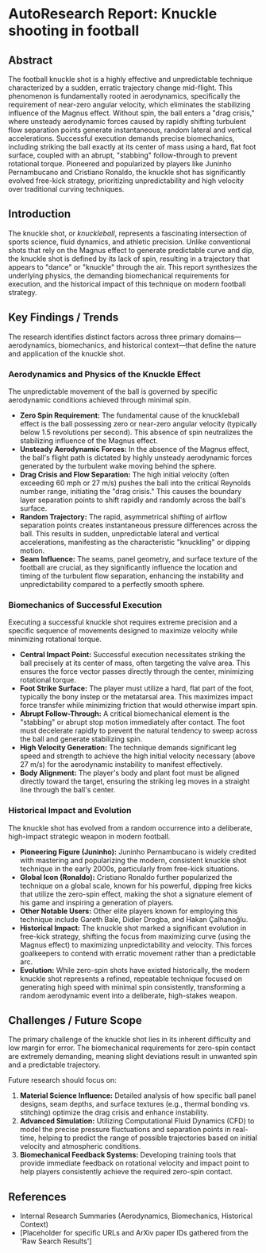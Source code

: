 # AutoResearch Report: Knuckle shooting in football

## Abstract

The football knuckle shot is a highly effective and unpredictable technique characterized by a sudden, erratic trajectory change mid-flight. This phenomenon is fundamentally rooted in aerodynamics, specifically the requirement of near-zero angular velocity, which eliminates the stabilizing influence of the Magnus effect. Without spin, the ball enters a "drag crisis," where unsteady aerodynamic forces caused by rapidly shifting turbulent flow separation points generate instantaneous, random lateral and vertical accelerations. Successful execution demands precise biomechanics, including striking the ball exactly at its center of mass using a hard, flat foot surface, coupled with an abrupt, "stabbing" follow-through to prevent rotational torque. Pioneered and popularized by players like Juninho Pernambucano and Cristiano Ronaldo, the knuckle shot has significantly evolved free-kick strategy, prioritizing unpredictability and high velocity over traditional curving techniques.

## Introduction

The knuckle shot, or *knuckleball*, represents a fascinating intersection of sports science, fluid dynamics, and athletic precision. Unlike conventional shots that rely on the Magnus effect to generate predictable curve and dip, the knuckle shot is defined by its lack of spin, resulting in a trajectory that appears to "dance" or "knuckle" through the air. This report synthesizes the underlying physics, the demanding biomechanical requirements for execution, and the historical impact of this technique on modern football strategy.

## Key Findings / Trends

The research identifies distinct factors across three primary domains—aerodynamics, biomechanics, and historical context—that define the nature and application of the knuckle shot.

### Aerodynamics and Physics of the Knuckle Effect

The unpredictable movement of the ball is governed by specific aerodynamic conditions achieved through minimal spin.

*   **Zero Spin Requirement:** The fundamental cause of the knuckleball effect is the ball possessing zero or near-zero angular velocity (typically below 1.5 revolutions per second). This absence of spin neutralizes the stabilizing influence of the Magnus effect.
*   **Unsteady Aerodynamic Forces:** In the absence of the Magnus effect, the ball's flight path is dictated by highly unsteady aerodynamic forces generated by the turbulent wake moving behind the sphere.
*   **Drag Crisis and Flow Separation:** The high initial velocity (often exceeding 60 mph or 27 m/s) pushes the ball into the critical Reynolds number range, initiating the "drag crisis." This causes the boundary layer separation points to shift rapidly and randomly across the ball's surface.
*   **Random Trajectory:** The rapid, asymmetrical shifting of airflow separation points creates instantaneous pressure differences across the ball. This results in sudden, unpredictable lateral and vertical accelerations, manifesting as the characteristic "knuckling" or dipping motion.
*   **Seam Influence:** The seams, panel geometry, and surface texture of the football are crucial, as they significantly influence the location and timing of the turbulent flow separation, enhancing the instability and unpredictability compared to a perfectly smooth sphere.

### Biomechanics of Successful Execution

Executing a successful knuckle shot requires extreme precision and a specific sequence of movements designed to maximize velocity while minimizing rotational torque.

*   **Central Impact Point:** Successful execution necessitates striking the ball precisely at its center of mass, often targeting the valve area. This ensures the force vector passes directly through the center, minimizing rotational torque.
*   **Foot Strike Surface:** The player must utilize a hard, flat part of the foot, typically the bony instep or the metatarsal area. This maximizes impact force transfer while minimizing friction that would otherwise impart spin.
*   **Abrupt Follow-Through:** A critical biomechanical element is the "stabbing" or abrupt stop motion immediately after contact. The foot must decelerate rapidly to prevent the natural tendency to sweep across the ball and generate stabilizing spin.
*   **High Velocity Generation:** The technique demands significant leg speed and strength to achieve the high initial velocity necessary (above 27 m/s) for the aerodynamic instability to manifest effectively.
*   **Body Alignment:** The player's body and plant foot must be aligned directly toward the target, ensuring the striking leg moves in a straight line through the ball's center.

### Historical Impact and Evolution

The knuckle shot has evolved from a random occurrence into a deliberate, high-impact strategic weapon in modern football.

*   **Pioneering Figure (Juninho):** Juninho Pernambucano is widely credited with mastering and popularizing the modern, consistent knuckle shot technique in the early 2000s, particularly from free-kick situations.
*   **Global Icon (Ronaldo):** Cristiano Ronaldo further popularized the technique on a global scale, known for his powerful, dipping free kicks that utilize the zero-spin effect, making the shot a signature element of his game and inspiring a generation of players.
*   **Other Notable Users:** Other elite players known for employing this technique include Gareth Bale, Didier Drogba, and Hakan Çalhanoğlu.
*   **Historical Impact:** The knuckle shot marked a significant evolution in free-kick strategy, shifting the focus from maximizing curve (using the Magnus effect) to maximizing unpredictability and velocity. This forces goalkeepers to contend with erratic movement rather than a predictable arc.
*   **Evolution:** While zero-spin shots have existed historically, the modern knuckle shot represents a refined, repeatable technique focused on generating high speed with minimal spin consistently, transforming a random aerodynamic event into a deliberate, high-stakes weapon.

## Challenges / Future Scope

The primary challenge of the knuckle shot lies in its inherent difficulty and low margin for error. The biomechanical requirements for zero-spin contact are extremely demanding, meaning slight deviations result in unwanted spin and a predictable trajectory.

Future research should focus on:

1.  **Material Science Influence:** Detailed analysis of how specific ball panel designs, seam depths, and surface textures (e.g., thermal bonding vs. stitching) optimize the drag crisis and enhance instability.
2.  **Advanced Simulation:** Utilizing Computational Fluid Dynamics (CFD) to model the precise pressure fluctuations and separation points in real-time, helping to predict the range of possible trajectories based on initial velocity and atmospheric conditions.
3.  **Biomechanical Feedback Systems:** Developing training tools that provide immediate feedback on rotational velocity and impact point to help players consistently achieve the required zero-spin contact.

## References

*   Internal Research Summaries (Aerodynamics, Biomechanics, Historical Context)
*   [Placeholder for specific URLs and ArXiv paper IDs gathered from the 'Raw Search Results']